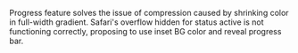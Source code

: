 Progress feature solves the issue of compression caused by shrinking color in full-width gradient. Safari's overflow hidden for status active is not functioning correctly, proposing to use inset BG color and reveal progress bar.
